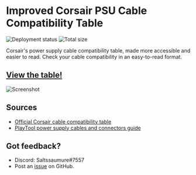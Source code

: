 # Improved Corsair PSU Cable Compatibility Table
![Deployment status](https://img.shields.io/github/deployments/saltssaumure/corsair-cable-table/github-pages?style=flat-square)
![Total size](https://img.shields.io/github/repo-size/saltssaumure/borderradiant-discord-theme?style=flat-square "Total size")

Corsair's power supply cable compatibility table, made more accessible and easier to read. Check your cable compatibility in an easy-to-read format.

## [View the table!](https://saltssaumure.github.io/corsair-cable-table)
![Screenshot](https://repository-images.githubusercontent.com/498601424/149e695f-3817-4b16-ac1c-6494172a2ac0)

## Sources
- [Official Corsair cable compatibility table](https://www.corsair.com/uk/en/psu-cable-compatibility)
- [PlayTool power supply cables and connectors guide](http://www.playtool.com/pages/psuconnectors/connectors.html)

## Got feedback?
* Discord: Saltssaumure#7557
* Post an [issue](https://github.com/Saltssaumure/corsair-cable-table/issues) on GitHub.


